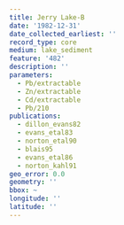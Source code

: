 ```yaml
---
title: Jerry Lake-B
date: '1982-12-31'
date_collected_earliest: ''
record_type: core
medium: lake_sediment
feature: '482'
description: ''
parameters:
  - Pb/extractable
  - Zn/extractable
  - Cd/extractable
  - Pb/210
publications:
  - dillon_evans82
  - evans_etal83
  - norton_etal90
  - blais95
  - evans_etal86
  - norton_kahl91
geo_error: 0.0
geometry: ''
bbox: ~
longitude: ''
latitude: ''
---
```

